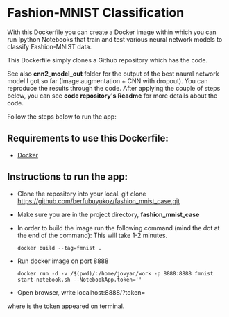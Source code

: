 # Fashion-MNIST Classification

With this Dockerfile you can create a Docker image within which you can run Ipython Notebooks that train and test various neural 
network models to classify Fashion-MNIST data.

This Dockerfile simply clones a Github repository which has the code. 

See also **cnn2_model_out** folder for the output of the best naural network model I got so far (Image augmentation + CNN with dropout). You can reproduce the results through the code. After applying the couple of steps below, you can see **code repository's Readme** for more details about the code.

Follow the steps below to run the app:

## Requirements to use this Dockerfile:

- [Docker](https://www.docker.com/)

## Instructions to run the app:

- Clone the repository into your local.
      git clone https://github.com/berfubuyukoz/fashion_mnist_case.git
- Make sure you are in the project directory, **fashion_mnist_case**
- In order to build the image run the following command (mind the dot at the end of the command): This will take 1-2 minutes.

      docker build --tag=fmnist .

- Run docker image on port 8888

      docker run -d -v /$(pwd)/:/home/jovyan/work -p 8888:8888 fmnist start-notebook.sh --NotebookApp.token=''  

- Open browser, write localhost:8888/?token=<token>

where <token> is the token appeared on terminal.
